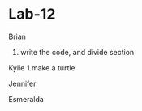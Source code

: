 # Lab-12
Brian
1. write the code, and divide section



Kylie
1.make a turtle



Jennifer



Esmeralda
